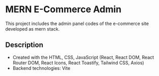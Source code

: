 # MERN E-Commerce Admin
This project includes the admin panel codes of the e-commerce site developed as mern stack.

## Description
- Created with the HTML, CSS, JavaScript (React, React DOM, React Router DOM, React Icons, React Toastify, Tailwind CSS, Axios)
- Backend technologies: Vite
